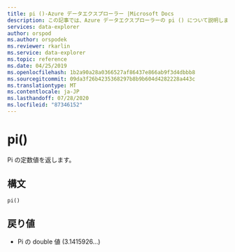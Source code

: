 ```yaml
---
title: pi ()-Azure データエクスプローラー |Microsoft Docs
description: この記事では、Azure データエクスプローラーの pi () について説明します。
services: data-explorer
author: orspod
ms.author: orspodek
ms.reviewer: rkarlin
ms.service: data-explorer
ms.topic: reference
ms.date: 04/25/2019
ms.openlocfilehash: 1b2a90a28a0366527af86437e866ab9f3d4dbbb8
ms.sourcegitcommit: 09da3f26b4235368297b8b9b604d4282228a443c
ms.translationtype: MT
ms.contentlocale: ja-JP
ms.lasthandoff: 07/28/2020
ms.locfileid: "87346152"
---
```

# <a name="pi"></a>pi()

Pi の定数値を返します。

## <a name="syntax"></a>構文

`pi()`

## <a name="returns"></a>戻り値

* Pi の double 値 (3.1415926...)